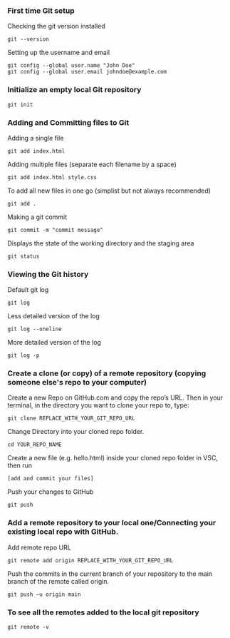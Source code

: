 ### First time Git setup

Checking the git version installed

```
git --version
```

Setting up the username and email

```
git config --global user.name "John Doe"
git config --global user.email johndoe@example.com
```

### Initialize an empty local Git repository

```
git init
```

### Adding and Committing files to Git

Adding a single file

```
git add index.html
```

Adding multiple files (separate each filename by a space)

```
git add index.html style.css
```

To add all new files in one go (simplist but not always recommended)

```
git add .
```

Making a git commit

```
git commit -m "commit message"
```

Displays the state of the working directory and the staging area

```
git status
```

### Viewing the Git history

Default git log

```
git log
```

Less detailed version of the log

```
git log --oneline
```

More detailed version of the log

```
git log -p
```

### Create a clone (or copy) of a remote repository (copying someone else's repo to your computer)

Create a new Repo on GitHub.com and copy the repo’s URL. Then in your terminal, in the directory you want to clone your repo to, type:

```
git clone REPLACE_WITH_YOUR_GIT_REPO_URL
```

Change Directory into your cloned repo folder.

```
cd YOUR_REPO_NAME
```

Create a new file (e.g. hello.html) inside your cloned repo folder in VSC, then run

```
[add and commit your files]
```

Push your changes to GitHub

```
git push
```

### Add a remote repository to your local one/Connecting your existing local repo with GitHub.

Add remote repo URL

```
git remote add origin REPLACE_WITH_YOUR_GIT_REPO_URL
```

Push the commits in the current branch of your repository to the main branch of the remote called origin.

```
git push –u origin main
```

### To see all the remotes added to the local git repository

```
git remote -v
```
